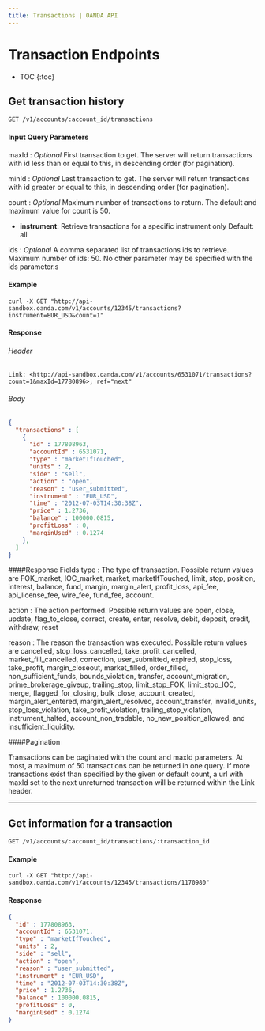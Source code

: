 ```yaml
---
title: Transactions | OANDA API
---
```


# Transaction Endpoints

* TOC
{:toc}

## Get transaction history

    GET /v1/accounts/:account_id/transactions

#### Input Query Parameters

maxId
: _Optional_ First transaction to get. The server will return transactions with id less than or equal to this, in descending order (for pagination). 

minId
: _Optional_ Last transaction to get. The server will return transactions with id greater or equal to this, in descending order (for pagination).

count
: _Optional_ Maximum number of transactions to return. The default and maximum value for count is 50.
* **instrument**: Retrieve transactions for a specific instrument only Default: all 

ids
: _Optional_ A comma separated list of transactions ids to retrieve. Maximum number of ids: 50. No other parameter may be specified with the ids parameter.s

#### Example
    curl -X GET "http://api-sandbox.oanda.com/v1/accounts/12345/transactions?instrument=EUR_USD&count=1"

#### Response
###### Header

~~~Header
Link: <http://api-sandbox.oanda.com/v1/accounts/6531071/transactions?count=1&maxId=17780896>; ref="next"
~~~

###### Body

~~~json
{
  "transactions" : [
    {
      "id" : 177808963,
      "accountId" : 6531071,
      "type" : "marketIfTouched",
      "units" : 2,
      "side" : "sell",
      "action" : "open",
      "reason" : "user_submitted",
      "instrument" : "EUR_USD",
      "time" : "2012-07-03T14:30:38Z",
      "price" : 1.2736,
      "balance" : 100000.0815,
      "profitLoss" : 0,
      "marginUsed" : 0.1274
    },
  ]
}
~~~

####Response Fields
type
: The type of transaction. Possible return values are FOK_market, IOC_market, market, marketIfTouched, limit, stop, position, interest, balance, fund, margin, margin_alert, profit_loss, api_fee, api_license_fee, wire_fee, fund_fee, account.

action
: The action performed. Possible return values are open, close, update, flag_to_close, correct, create, enter, resolve, debit, deposit, credit, withdraw, reset

reason
: The reason the transaction was executed. Possible return values are cancelled, stop_loss_cancelled, take_profit_cancelled, market_fill_cancelled, correction, user_submitted, expired, stop_loss, take_profit, margin_closeout, market_filled, order_filled, non_sufficient_funds, bounds_violation, transfer, account_migration, prime_brokerage_giveup, trailing_stop, limit_stop_FOK, limit_stop_IOC, merge, flagged_for_closing, bulk_close, account_created, margin_alert_entered, margin_alert_resolved, account_transfer, invalid_units, stop_loss_violation, take_profit_violation, trailing_stop_violation, instrument_halted, account_non_tradable, no_new_position_allowed, and insufficient_liquidity.

####Pagination

Transactions can be paginated with the count and maxId parameters.
At most, a maximum of 50 transactions can be returned in one query. 
If more transactions exist than specified by the given or default count, a url with maxId set to the next unreturned transaction will be returned within the Link header.

----

## Get information for a transaction

    GET /v1/accounts/:account_id/transactions/:transaction_id

#### Example
    curl -X GET "http://api-sandbox.oanda.com/v1/accounts/12345/transactions/1170980"

#### Response

~~~json
{
  "id" : 177808963,
  "accountId" : 6531071,
  "type" : "marketIfTouched",
  "units" : 2,
  "side" : "sell",
  "action" : "open",
  "reason" : "user_submitted",
  "instrument" : "EUR_USD",
  "time" : "2012-07-03T14:30:38Z",
  "price" : 1.2736,
  "balance" : 100000.0815,
  "profitLoss" : 0,
  "marginUsed" : 0.1274
}
~~~
